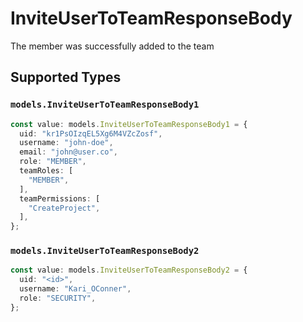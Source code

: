 # InviteUserToTeamResponseBody

The member was successfully added to the team


## Supported Types

### `models.InviteUserToTeamResponseBody1`

```typescript
const value: models.InviteUserToTeamResponseBody1 = {
  uid: "kr1PsOIzqEL5Xg6M4VZcZosf",
  username: "john-doe",
  email: "john@user.co",
  role: "MEMBER",
  teamRoles: [
    "MEMBER",
  ],
  teamPermissions: [
    "CreateProject",
  ],
};
```

### `models.InviteUserToTeamResponseBody2`

```typescript
const value: models.InviteUserToTeamResponseBody2 = {
  uid: "<id>",
  username: "Kari_OConner",
  role: "SECURITY",
};
```

